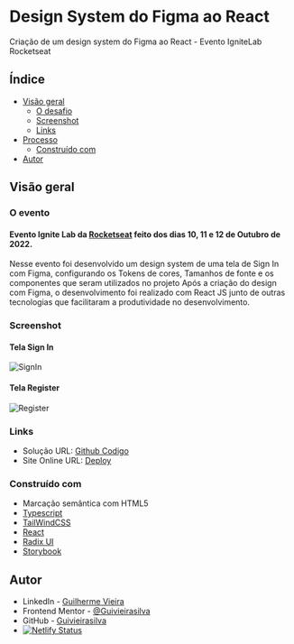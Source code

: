 # Design System do Figma ao React
Criação de um design system do Figma ao React - Evento IgniteLab Rocketseat

## Índice

- [Visão geral](#overview)
  - [O desafio](#the-challenge)
  - [Screenshot](#screenshot)
  - [Links](#links)
- [Processo](#my-process)
  - [Construído com](#built-with)
- [Autor](#author)


## Visão geral

### O evento

#### Evento Ignite Lab da [Rocketseat](https://rocketseat.com.br/) feito dos dias 10, 11 e 12 de Outubro de 2022.

Nesse evento foi desenvolvido um design system de uma tela de Sign In com Figma, configurando os Tokens de cores, Tamanhos de fonte e os componentes que seram utilizados no projeto 
Após a criação do design com Figma, o desenvolvimento foi realizado com React JS junto de outras tecnologias que facilitaram a produtividade no desenvolvimento.
### Screenshot

  #### Tela Sign In

![SignIn](https://user-images.githubusercontent.com/95317866/196049174-439776a5-34e9-4e27-b8f2-70471c47906e.PNG)

  #### Tela Register
  
![Register](https://user-images.githubusercontent.com/95317866/196049207-f2a437f2-ab59-4717-a880-5c532c59999f.PNG)

### Links

- Solução URL: [Github Codigo](https://github.com/Guivieirasilva/FigmaDesignSystem)
- Site Online URL: [Deploy](https://design-system-react-by-gui.netlify.app/)


### Construído com

- Marcação semântica com HTML5
- [Typescript](https://www.typescriptlang.org/)
- [TailWindCSS](https://tailwindcss.com/)
- [React](https://reactjs.org/)
- [Radix UI](https://www.radix-ui.com/)
- [Storybook](https://storybook.js.org/)


## Autor

- LinkedIn - [Guilherme Vieira](https://www.linkedin.com/in/guilherme-vieira-silva/)
- Frontend Mentor - [@Guivieirasilva](https://www.frontendmentor.io/profile/Guivieirasilva)
- GitHub - [Guivieirasilva](https://github.com/Guivieirasilva)
- [![Netlify Status](https://api.netlify.com/api/v1/badges/28ca15a9-6290-41a2-a3a9-7b54d9d8f09a/deploy-status)](https://design-system-react-by-gui.netlify.app/deploys)